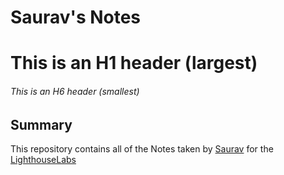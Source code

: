 # Saurav's Notes
# This is an H1 header (largest)
###### This is an H6 header (smallest)
## Summary 
This repository contains all of the Notes taken by [Saurav](https://github.com/SauravDhillon) for the [LighthouseLabs](https://www.lighthouselabs.ca/?gad_source=1&gclid=Cj0KCQiA88a5BhDPARIsAFj595gJ6D4qcsdpcP04CkhQfni4x77mH9u_pPOf4FK2uTqjc0hCX5_B8gMaAiUBEALw_wcB)